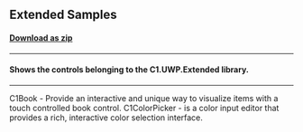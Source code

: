 ## Extended Samples
#### [Download as zip](https://grapecity.github.io/DownGit/#/home?url=https://github.com/GrapeCity/ComponentOne-UWP-Samples/tree/master/C1.UWP.Extended/VB/ExtendedSamples)
____
#### Shows the controls belonging to the C1.UWP.Extended library.
____
C1Book - Provide an interactive and unique way to visualize items with a touch controlled book control.
C1ColorPicker - is a color input editor that provides a rich, interactive color selection interface.
